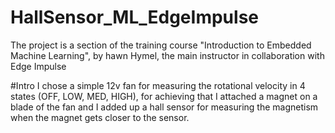 # HallSensor_ML_EdgeImpulse
The project is a section of the training course "Introduction to Embedded Machine Learning", by hawn Hymel, the main instructor in collaboration with Edge Impulse

#Intro
I chose a simple 12v fan for measuring the rotational velocity in 4 states (OFF, LOW, MED, HIGH), for achieving that I attached a magnet on a blade of the fan and I added up a hall sensor for measuring the magnetism when the magnet gets closer to the sensor.
